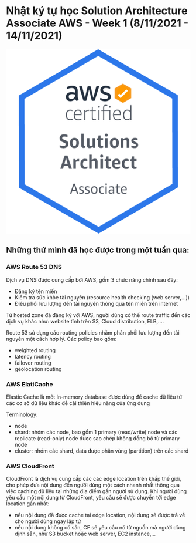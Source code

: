 # Nhật ký tự học Solution Architecture Associate AWS - Week 1 (8/11/2021 - 14/11/2021)

![SAA-badge](../images/SAA/AWS-Certified_Solutions-Architect_Associate_badge.png)

## Những thứ mình đã học được trong một tuần qua:

### AWS Route 53 DNS

Dịch vụ DNS được cung cấp bởi AWS, gồm 3 chức năng chính sau đây:
+ Đăng ký tên miền
+ Kiểm tra sức khỏe tài nguyên (resource health checking (web server,...))
+ Điều phối lưu lượng đến tài nguyên thông qua tên miền trên internet

Từ hosted zone đã đăng ký với AWS, người dùng có thể route traffic đến các dịch vụ khác như: website tĩnh trên S3, Cloud distribution, ELB,....

Route 53 sử dụng các routing policies nhằm phân phối lưu lượng đến tài nguyên một cách hợp lý. Các policy bao gồm:
+ weighted routing
+ latency routing
+ failover routing
+ geolocation routing
### AWS ElatiCache
Elastic Cache là môt In-memory database được dùng để cache dữ liệu từ các cơ sở dữ liệu khác để cải thiện hiệu năng của ứng dụng

Terminology:
+ node
+ shard: nhóm các node, bao gồm 1 primary (read/write) node và các replicate (read-only) node được sao chép không đồng bộ từ primary node 
+ cluster: nhóm các shard, data được phân vùng (partition) trên các shard
### AWS CloudFront

CloudFront là dịch vụ cung cấp các các edge location trên khắp thế giới, cho phép đưa nội dung đến người dùng một cách nhanh nhất thông qua việc caching dữ liệu tại những địa điểm gần người sử dụng.
Khi người dùng yêu cầu một nội dung từ CloudFront, yêu cầu sẽ được chuyển tới edge location gần nhất:
+ nếu nội dung đã được cache tại edge location, nội dung sẽ được trả về cho người dùng ngay lập tứ
+ nếu nội dung không có sẵn, CF sẽ yêu cầu nó từ nguồn mà người dùng định sẵn, như S3 bucket hoặc web server, EC2 instance,...


